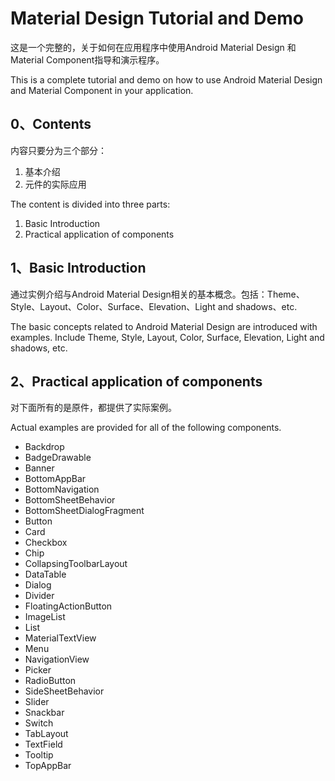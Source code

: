 # Material Design Tutorial and Demo

这是一个完整的，关于如何在应用程序中使用Android Material Design 和Material Component指导和演示程序。

This is a complete tutorial and demo on how to use Android Material Design and Material Component in your application.

## 0、Contents
内容只要分为三个部分：

1. 基本介绍
2. 元件的实际应用

The content is divided into three parts:

1. Basic Introduction
2. Practical application of components

## 1、Basic Introduction

通过实例介绍与Android Material Design相关的基本概念。包括：Theme、Style、Layout、Color、Surface、Elevation、Light and shadows、etc.

The basic concepts related to Android Material Design are introduced with examples. Include Theme, Style, Layout, Color, Surface, Elevation, Light and shadows, etc.

## 2、Practical application of components
对下面所有的是原件，都提供了实际案例。

Actual examples are provided for all of the following components.

* Backdrop
* BadgeDrawable
* Banner
* BottomAppBar
* BottomNavigation
* BottomSheetBehavior
* BottomSheetDialogFragment
* Button
* Card
* Checkbox
* Chip
* CollapsingToolbarLayout
* DataTable
* Dialog
* Divider
* FloatingActionButton
* ImageList
* List
* MaterialTextView
* Menu
* NavigationView
* Picker
* RadioButton
* SideSheetBehavior
* Slider
* Snackbar
* Switch
* TabLayout
* TextField
* Tooltip
* TopAppBar